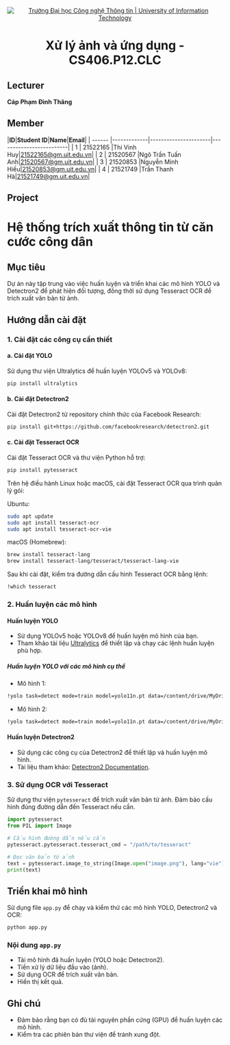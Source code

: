 <p align="center">
  <a href="https://www.uit.edu.vn/" title="Trường Đại học Công nghệ Thông tin" style="border: 5;">
    <img src="https://i.imgur.com/WmMnSRt.png" alt="Trường Đại học Công nghệ Thông tin | University of Information Technology">
  </a>
</p>

<!-- Title -->
<h1 align="center"><b>Xử lý ảnh và ứng dụng - CS406.P12.CLC</b></h1>



## Lecturer
<a name="lecturer"></a>
**Cáp Phạm Đình Thăng**

## Member
<a name="member"></a>
<a name="member"></a>
|**ID**|**Student ID**|**Name**|**Email**|
| ------ |-------------|----------------------|-------------------------|
| 1      | 21522165   	 |Thi Vinh Huy|21522165@gm.uit.edu.vn|
| 2      | 21520567      |Ngô Trần Tuấn Anh|21520567@gm.uit.edu.vn|
| 3      | 21520853 	   |Nguyễn Minh Hiếu|21520853@gm.uit.edu.vn|
| 4      | 21521749      |Trần Thanh Hà|21521749@gm.uit.edu.vn|

## Project
<a name="project"></a>
# Hệ thống trích xuất thông tin từ căn cước công dân

## Mục tiêu
Dự án này tập trung vào việc huấn luyện và triển khai các mô hình YOLO và Detectron2 để phát hiện đối tượng, đồng thời sử dụng Tesseract OCR để trích xuất văn bản từ ảnh.

## Hướng dẫn cài đặt

### 1. Cài đặt các công cụ cần thiết

#### a. Cài đặt YOLO

Sử dụng thư viện Ultralytics để huấn luyện YOLOv5 và YOLOv8:

```bash
pip install ultralytics
```

#### b. Cài đặt Detectron2

Cài đặt Detectron2 từ repository chính thức của Facebook Research:

```bash
pip install git+https://github.com/facebookresearch/detectron2.git
```

#### c. Cài đặt Tesseract OCR

Cài đặt Tesseract OCR và thư viện Python hỗ trợ:

```bash
pip install pytesseract
```

Trên hệ điều hành Linux hoặc macOS, cài đặt Tesseract OCR qua trình quản lý gói:

Ubuntu:

```bash
sudo apt update
sudo apt install tesseract-ocr
sudo apt install tesseract-ocr-vie
```

macOS (Homebrew):

```bash
brew install tesseract-lang
brew install tesseract-lang/tesseract/tesseract-lang-vie
```

Sau khi cài đặt, kiểm tra đường dẫn cấu hình Tesseract OCR bằng lệnh:

```bash
!which tesseract
```

### 2. Huấn luyện các mô hình

#### Huấn luyện YOLO

- Sử dụng YOLOv5 hoặc YOLOv8 để huấn luyện mô hình của bạn.
- Tham khảo tài liệu [Ultralytics](https://github.com/ultralytics/ultralytics) để thiết lập và chạy các lệnh huấn luyện phù hợp.

##### Huấn luyện YOLO với các mô hình cụ thể

- Mô hình 1:

```bash
!yolo task=detect mode=train model=yolo11n.pt data=/content/drive/MyDrive/CS406/Project/datasets/dataset_chip/data.yaml epochs=10 imgsz=640
```

- Mô hình 2:

```bash
!yolo task=detect mode=train model=yolo11n.pt data=/content/drive/MyDrive/CS406/Project/datasets/dataset_order/data.yaml epochs=10 imgsz=640
```

#### Huấn luyện Detectron2

- Sử dụng các công cụ của Detectron2 để thiết lập và huấn luyện mô hình.
- Tài liệu tham khảo: [Detectron2 Documentation](https://detectron2.readthedocs.io/).

### 3. Sử dụng OCR với Tesseract

Sử dụng thư viện `pytesseract` để trích xuất văn bản từ ảnh. Đảm bảo cấu hình đúng đường dẫn đến Tesseract nếu cần.

```python
import pytesseract
from PIL import Image

# Cấu hình đường dẫn nếu cần
pytesseract.pytesseract.tesseract_cmd = "/path/to/tesseract"

# Đọc văn bản từ ảnh
text = pytesseract.image_to_string(Image.open("image.png"), lang="vie")
print(text)
```

## Triển khai mô hình

Sử dụng file `app.py` để chạy và kiểm thử các mô hình YOLO, Detectron2 và OCR:

```bash
python app.py
```

### Nội dung `app.py`
- Tải mô hình đã huấn luyện (YOLO hoặc Detectron2).
- Tiền xử lý dữ liệu đầu vào (ảnh).
- Sử dụng OCR để trích xuất văn bản.
- Hiển thị kết quả.

## Ghi chú
- Đảm bảo rằng bạn có đủ tài nguyên phần cứng (GPU) để huấn luyện các mô hình.
- Kiểm tra các phiên bản thư viện để tránh xung đột.

